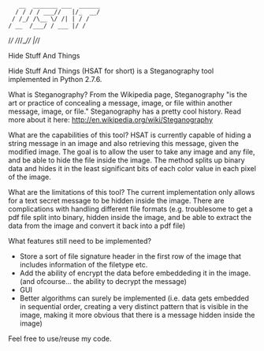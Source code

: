        __  _______ ___  ______                                         
      / / / / ___//   |/_  __/                                         
     / /_/ /\__ \/ /| | / /                                            
    / __  /___/ / ___ |/ /                                             
   /_/ /_//____/_/  |_/_/                                              

   Hide Stuff And Things    


Hide Stuff And Things (HSAT for short) is a Steganography tool implemented in Python 2.7.6.

What is Steganography?
From the Wikipedia page, Steganography "is the art or practice of concealing a message, image, or file within another message, image, or file." Steganography has a pretty cool history. Read more about it here: http://en.wikipedia.org/wiki/Steganography

What are the capabilities of this tool?
HSAT is currently capable of hiding a string message in an image and also retrieving this message, given the modified image.
The goal is to allow the user to take any image and any file, and be able to hide the file inside the image. The method splits up binary data and hides it in the least significant bits of each color value in each pixel of the image.

What are the limitations of this tool?
The current implementation only allows for a text secret message to be hidden inside the image. There are complications with handling different file formats (e.g. troublesome to get a pdf file split into binary, hidden inside the image, and be able to extract the data from the image and convert it back into a pdf file)

What features still need to be implemented?
- Store a sort of file signature header in the first row of the image that includes information of the filetype etc.
- Add the ability of encrypt the data before embeddeding it in the image. (and ofcourse... the ability to decrypt the message)
- GUI
- Better algorithms can surely be implemented (i.e. data gets embedded in sequential order, creating a very distinct pattern that is visible in the image, making it more obvious that there is a message hidden inside the image)

Feel free to use/reuse my code.